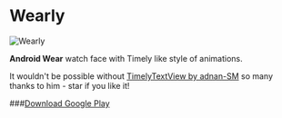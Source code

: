 Wearly
======

![Wearly](https://raw.githubusercontent.com/tajchert/Wearly/master/screenshots/animation.gif "clock face")


**Android Wear** watch face with Timely like style of animations. 

It wouldn't be possible without [TimelyTextView by adnan-SM](https://github.com/adnan-SM/TimelyTextView) so many thanks to him - star if you like it!

###[Download Google Play](https://play.google.com/store/apps/details?id=pl.tajchert.wearly)

